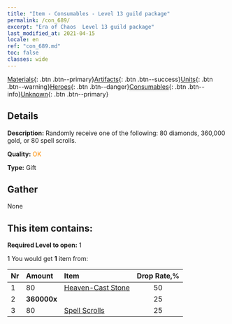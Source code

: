 ```yaml
---
title: "Item - Consumables - Level 13 guild package"
permalink: /con_689/
excerpt: "Era of Chaos  Level 13 guild package"
last_modified_at: 2021-04-15
locale: en
ref: "con_689.md"
toc: false
classes: wide
---
```

 [Materials](/Items/){: .btn .btn--primary}[Artifacts](/Items/Artifacts/){: .btn .btn--success}[Units](/Items/Units/){: .btn .btn--warning}[Heroes](/Items/Heroes/){: .btn .btn--danger}[Consumables](/Items/Consumables/){: .btn .btn--info}[Unknown](/Items/Unknown/){: .btn .btn--primary}

## Details
 **Description:** Randomly receive one of the following: 80 diamonds, 360,000 gold, or 80 spell scrolls.

 **Quality:** <span style="color: #FF8C00">OK</span>

 **Type:** Gift

## Gather

  None

## This item contains:

 **Required Level to open:** 1

 1 You would get **1** item  from:

  | Nr | Amount |     Item    | Drop Rate,% |
  |:---|:-------|:------------|:---------:|
  | 1 | 80 | [Heaven-Cast Stone](/Items/art_188/) | 50 | 
  | 2 |  **360000x** | <i class="fas fa-coins"/> | 25 | 
  | 3 | 80 | [Spell Scrolls](/Items/con_694/) | 25 | 
